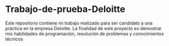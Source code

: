 # Trabajo-de-prueba-Deloitte
Este repositorio contiene mi trabajo realizado para ser candidato a una práctica en la empresa Deloitte. La finalidad de este proyecto es demostrar mis habilidades de programación, resolución de problemas y conocimientos técnicos
